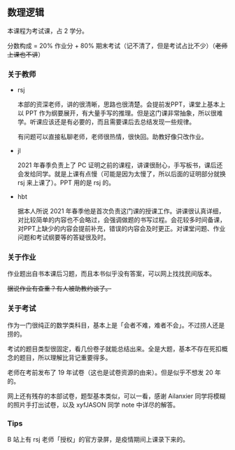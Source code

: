 ## 数理逻辑

本课程为考试课，占 2 学分。

分数构成 = 20% 作业分 + 80% 期末考试（记不清了，但是考试占比不少）（~~老师上课也不讲~~）

### 关于教师

- rsj

  本部的资深老师，讲的很清晰，思路也很清楚。会提前发PPT，课堂上基本上以 PPT 作为纲要展开，有大量手写的推理。但是这门课非常抽象，所以很难学。听课应该还是有必要的，而且需要课后去总结发现一些规律。

  有问题可以直接私聊老师，老师很热情，很快回。助教好像只改作业。

- jl

  2021 年春季负责上了 PC 证明之前的课程，讲课很耐心，手写板书，课后还会发给同学。就是上课有点慢（可能是因为太慢了，所以后面的证明部分就换 rsj 来上课了）。PPT 用的是 rsj 的。

- hbt

  据本人所说 2021 年春季他是首次负责这门课的授课工作。讲课很认真详细，对比较简单的内容也不会略过，会强调做题的书写过程。会花较多时间备课，对PPT上缺少的内容会提前补充，错误的内容会及时更正。对课堂问题、作业问题和考试纲要等的答疑很及时。

### 关于作业

作业题出自书本课后习题，而且本书似乎没有答案，可以网上找找民间版本。

~~据说作业有查重？有人被助教约谈了。~~

### 关于考试

作为一门很纯正的数学类科目，基本上是「会者不难，难者不会」。不过捞人还是捞的。

考试的题目类型很固定，看几份卷子就能总结出来。全是大题，基本不存在死扣概念的题目，所以理解比背记重要得多。

老师在考前发布了 19 年试卷（这也是试卷资源的由来）。但是似乎不想发 20 年的。

网上还有残存的本部试卷，题型基本类似，可以一看，感谢 Ailanxier 同学将模糊的照片手打出试卷，以及 xyfJASON 同学 note 中详尽的解答。

### Tips

B 站上有 rsj 老师「授权」的官方录屏，是疫情期间上课录下来的。

